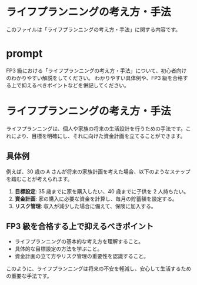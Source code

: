 # ライフプランニングの考え方・手法

このファイルは「ライフプランニングの考え方・手法」に関する内容です。

# prompt

FP3 級における「ライフプランニングの考え方・手法」について、初心者向けのわかりやすい解説をしてください。
わかりやすい具体例や、FP3 級を合格する上で抑えるべきポイントなどを併記してください。

# ライフプランニングの考え方・手法

ライフプランニングは、個人や家族の将来の生活設計を行うための手法です。これにより、目標を明確にし、それに向けた資金計画を立てることができます。

## 具体例

例えば、30 歳の A さんが将来の家族計画を考えた場合、以下のようなステップを踏むことが考えられます。

1. **目標設定**: 35 歳までに家を購入したい、40 歳までに子供を 2 人持ちたい。
2. **資金計画**: 家の購入に必要な資金を計算し、毎月の貯蓄額を設定する。
3. **リスク管理**: 収入が減少した場合に備えて、保険に加入する。

## FP3 級を合格する上で抑えるべきポイント

- ライフプランニングの基本的な考え方を理解すること。
- 具体的な目標設定の方法を学ぶこと。
- 資金計画の立て方やリスク管理の重要性を認識すること。

このように、ライフプランニングは将来の不安を軽減し、安心して生活するための重要な手法です。
